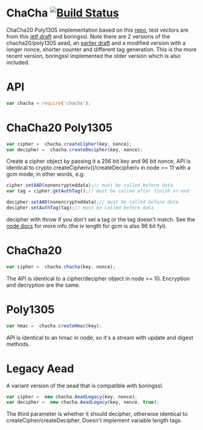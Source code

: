 ChaCha [![Build Status](https://travis-ci.org/calvinmetcalf/chacha20poly1305.svg?branch=master)](https://travis-ci.org/calvinmetcalf/chacha20poly1305)
====


ChaCha20 Poly1305 implementation based on this [repo](https://github.com/devi/chacha20poly1305), test vectors are from this [ietf draft](https://tools.ietf.org/html/draft-irtf-cfrg-chacha20-poly1305-03) and boringssl.  Note there are 2 versions of the chacha20/poly1305 aead, an [earlier draft](https://tools.ietf.org/html/draft-agl-tls-chacha20poly1305-04) and a modified version with a longer nonce, shorter counter and different tag generation.  This is the more recent version, boringssl implemented the older version which is also included.

API
===

```js
var chacha = require('chacha');
```

# ChaCha20 Poly1305

```js
var cipher =  chacha.createCipher(key, nonce);
var decipher =  chacha.createDecipher(key, nonce);
```

Create a cipher object by passing it a 256 bit key and 96 bit nonce, API is identical to crypto.createCipheriv()/createDecipheriv in node >= 11 with a gcm mode, in other words, e.g.

```js
cipher.setAAD(nonencrypteddata);// must be called before data
var tag = cipher.getAuthTag();// must be called after finish or end

decipher.setAAD(nonencrypteddata);// must be called before data
decipher.setAuthTag(tag);// must be called before data
```

decipher with throw if you don't set a tag or the tag doesn't match. See the [node docs](https://github.com/joyent/node/blob/cfcb1de130867197cbc9c6012b7e84e08e53d032/doc/api/crypto.markdown#cryptocreatecipherivalgorithm-key-iv) for more info (the iv length for gcm is also 96 bit fyi).

# ChaCha20


```js
var cipher =  chacha.chacha(key, nonce);
```

The API is identical to a cipher/decipher object in node >= 10. Encryption and decryption are the same.

# Poly1305

```js
var hmac =  chacha.createHmac(key);
```

API is identical to an hmac in node, so it's a stream with update and digest methods.

# Legacy Aead

A variant version of the aead that is compatible with boringssl.

```js
var cipher =  new chacha.AeadLegacy(key, nonce);
var decipher =  new chacha.AeadLegacy(key, nonce, true);
```

The third parameter is whether it should decipher, otherwise identical to createCipher/createDecipher. Doesn't implement variable length tags.

